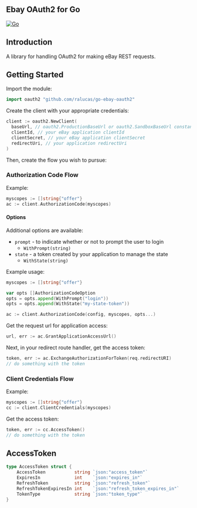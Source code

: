 Ebay OAuth2 for Go
---
[![Go](https://github.com/ralucas/go-ebay-oauth2/actions/workflows/go.yml/badge.svg)](https://github.com/ralucas/go-ebay-oauth2/actions/workflows/go.yml)

## Introduction
A library for handling OAuth2 for making eBay REST requests.

## Getting Started
Import the module:  
```go
import oauth2 "github.com/ralucas/go-ebay-oauth2"
```

Create the client with your appropriate credentials:
```go
client := oauth2.NewClient(
  baseUrl, // oauth2.ProductionBaseUrl or oauth2.SandboxBaseUrl constants are available
  clientId, // your eBay application clientId
  clientSecret, // your eBay application clientSecret
  redirectUri, // your application redirectUri
)
```

Then, create the flow you wish to pursue:

### Authorization Code Flow

Example:
```go
myscopes := []string{"offer"}
ac := client.AuthorizationCode(myscopes)
```

#### Options
Additional options are available:
- `prompt` - to indicate whether or not to prompt the user to login
  - `WithPrompt(string)`
- `state` - a token created by your application to manage the state
  - `WithState(string)`

Example usage:
```go
myscopes := []string{"offer"}

var opts []AuthorizationCodeOption
opts = opts.append(WithPrompt("login"))
opts = opts.append(WithState("my-state-token"))

ac := client.AuthorizationCode(config, myscopes, opts...)
```

Get the request url for application access:
```go
url, err := ac.GrantApplicationAccessUrl()
```

Next, in your redirect route handler, get the access token:
```go
token, err := ac.ExchangeAuthorizationForToken(req.redirectURI)
// do something with the token
```

### Client Credentials Flow
Example:
```go
myscopes := []string{"offer"}
cc := client.ClientCredentials(myscopes)
```

Get the access token:

```go
token, err := cc.AccessToken()
// do something with the token
```

## AccessToken
```go
type AccessToken struct {
	AccessToken           string `json:"access_token"`
	ExpiresIn             int    `json:"expires_in"`
	RefreshToken          string `json:"refresh_token"`
	RefreshTokenExpiresIn int    `json:"refresh_token_expires_in"`
	TokenType             string `json:"token_type"`
}
```